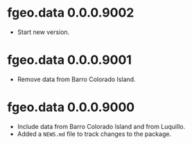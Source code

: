 # fgeo.data 0.0.0.9002

* Start new version.

# fgeo.data 0.0.0.9001

* Remove data from Barro Colorado Island.

# fgeo.data 0.0.0.9000

* Include data from Barro Colorado Island and from Luquillo.
* Added a `NEWS.md` file to track changes to the package.
